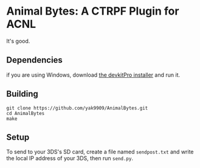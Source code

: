 # Animal Bytes: A CTRPF Plugin for ACNL
It's good.

## Dependencies
if you are using Windows, download [the devkitPro installer](https://github.com/devkitPro/installer/releases) and run it.

## Building
```
git clone https://github.com/yak9909/AnimalBytes.git
cd AnimalBytes
make
```

## Setup
To send to your 3DS's SD card, create a file named `sendpost.txt` and write the local IP address of your 3DS, then run `send.py`.